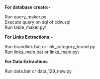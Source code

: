 **For database create:-**

Run query_maker.py\
Execute query on sql of cdw.sql\
Run table_maker.py\

**For Links Extractions:-**

Run brandlink.bat or link_category_brand.py\
Run links_main.bat or links_main.py\

**For Data Extractions**

Run data.bat or data_129_new.py